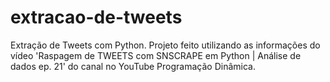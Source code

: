 # extracao-de-tweets
Extração de Tweets com Python. Projeto feito utilizando as informações do vídeo 'Raspagem de TWEETS com SNSCRAPE em Python | Análise de dados ep. 21' do canal no YouTube Programação Dinâmica.
